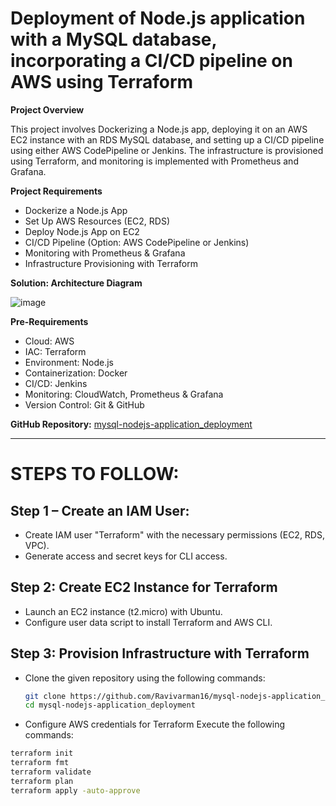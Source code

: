 # Deployment of Node.js application with a MySQL database, incorporating a CI/CD pipeline on AWS using Terraform 

**Project Overview**

This project involves Dockerizing a Node.js app, deploying it on an AWS EC2 instance with an RDS MySQL database, and setting up a CI/CD pipeline using either AWS CodePipeline or Jenkins. The infrastructure is provisioned using Terraform, and monitoring is implemented with Prometheus and Grafana.

**Project Requirements**
- Dockerize a Node.js App
- Set Up AWS Resources (EC2, RDS)
- Deploy Node.js App on EC2
- CI/CD Pipeline (Option: AWS CodePipeline or Jenkins)
- Monitoring with Prometheus & Grafana
- Infrastructure Provisioning with Terraform

**Solution: Architecture Diagram**

![image](https://github.com/Ravivarman16/mysql-nodejs-application_deployment/assets/129171351/713b2d51-041c-49b2-92c4-6f1b5da8d92e)


**Pre-Requirements**
- Cloud: AWS
- IAC: Terraform
- Environment: Node.js
- Containerization: Docker
- CI/CD: Jenkins
- Monitoring: CloudWatch, Prometheus & Grafana
- Version Control: Git & GitHub

**GitHub Repository:** [mysql-nodejs-application_deployment](https://github.com/Ravivarman16/mysql-nodejs-application_deployment.git)

---

# STEPS TO FOLLOW:

## Step 1 – Create an IAM User:
- Create IAM user "Terraform" with the necessary permissions (EC2, RDS, VPC).
- Generate access and secret keys for CLI access.

## Step 2: Create EC2 Instance for Terraform
- Launch an EC2 instance (t2.micro) with Ubuntu.
- Configure user data script to install Terraform and AWS CLI.

## Step 3: Provision Infrastructure with Terraform

- Clone the given repository using the following commands:
  
  ```bash
  git clone https://github.com/Ravivarman16/mysql-nodejs-application_deployment.git 
  cd mysql-nodejs-application_deployment

- Configure AWS credentials for Terraform
Execute the following commands:
```bash
terraform init
terraform fmt
terraform validate
terraform plan
terraform apply -auto-approve



